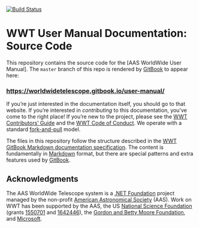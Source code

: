 [![Build Status](https://dev.azure.com/aasworldwidetelescope/WWT/_apis/build/status/WorldWideTelescope.worldwide-telescope-manual?branchName=master)](https://dev.azure.com/aasworldwidetelescope/WWT/_build/latest?definitionId=8&branchName=master)

# WWT User Manual Documentation: Source Code

This repository contains the source code for the [AAS WorldWide User Manual].
The `master` branch of this repo is rendered by [GitBook] to appear here:

### https://worldwidetelescope.gitbook.io/user-manual/

If you’re just interested in the documentation itself, you should go to that
website. If you’re interested in *contributing* to this documentation, you’ve
come to the right place! If you’re new to the project, please see the
[WWT Contributors’ Guide] and the [WWT Code of Conduct]. We operate with a
standard [fork-and-pull] model.

[AAS WorldWide Telescope User Manual]: https://worldwidetelescope.gitbook.io/user-manual/
[WWT Contributors’ Guide]: https://worldwidetelescope.github.io/contributing/
[WWT Code of Conduct]: https://worldwidetelescope.github.io/code-of-conduct/
[fork-and-pull]: https://help.github.com/en/articles/about-collaborative-development-models

The files in this repository follow the structure described in the
[WWT GitBook Markdown documentation specification]. The content is
fundamentally in [Markdown] format, but there are special patterns and extra
features used by [GitBook].

[GitBook]: https://docs.gitbook.com/
[WWT GitBook Markdown documentation specification]: https://worldwidetelescope.gitbook.io/miscellaneous/documents/gitbook-spec
[Markdown]: https://commonmark.org/


## Acknowledgments

The AAS WorldWide Telescope system is a [.NET Foundation] project managed by
the non-profit [American Astronomical Society] (AAS). Work on WWT has been
supported by the AAS, the US [National Science Foundation] (grants [1550701]
and [1642446]), the [Gordon and Betty Moore Foundation], and [Microsoft].

[.NET Foundation]: https://dotnetfoundation.org/
[American Astronomical Society]: https://aas.org/
[National Science Foundation]: https://www.nsf.gov/
[1550701]: https://www.nsf.gov/awardsearch/showAward?AWD_ID=1550701
[1642446]: https://www.nsf.gov/awardsearch/showAward?AWD_ID=1642446
[Gordon and Betty Moore Foundation]: https://www.moore.org/
[Microsoft]: https://www.microsoft.com/
